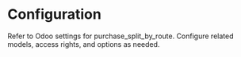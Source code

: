 # Configuration

Refer to Odoo settings for purchase_split_by_route. Configure related models, access rights, and options as needed.
